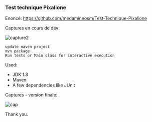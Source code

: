 ### Test technique Pixalione

Enoncé: https://github.com/medamineosm/Test-Technique-Pixalione

Captures en cours de dév:

![capture2](https://user-images.githubusercontent.com/23452983/33191384-247400c6-d0b9-11e7-940e-f336492f8663.PNG)

```
update maven project
mvn package
Run tests or Main class for interactive execution
```

Used:
* JDK 1.8
* Maven
* A few dependencies like JUnit


Captures - version finale:

![cap](https://user-images.githubusercontent.com/23452983/33191413-5323ec1a-d0b9-11e7-8254-33b3391880c7.PNG)


Thank you.
